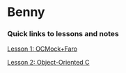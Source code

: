 # Benny

### Quick links to lessons and notes

[Lesson 1: OCMock+Faro](1.%20OCMock+Faro/Lesson%201%20-%20Objective-C%20Foundation%20via%20Mocks.md)

[Lesson 2: Object-Oriented C](2.%20Object%20Oriented%20C/Lesson%202:%20How%20Apple%20teaches%20Objective-C.md)
